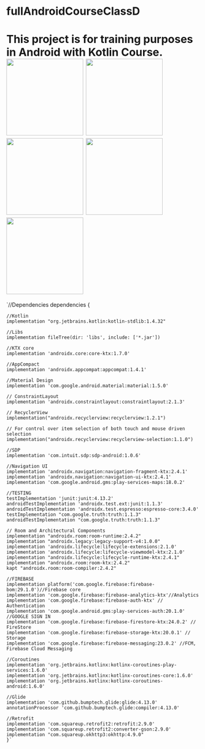 # fullAndroidCourseClassD
This project is for training purposes in Android with Kotlin Course.
<img width="200" heigth="400"  src="https://user-images.githubusercontent.com/28203059/177842125-9d608e03-ff6e-4854-bfd9-323548cee6b0.png">
<img width="200" heigth="400"  src="https://user-images.githubusercontent.com/28203059/177842192-cd7010a1-9bce-451d-800b-fe3b0881b161.png">
<img width="200" heigth="400"  src="https://user-images.githubusercontent.com/28203059/177842200-16d4a343-e5a1-417b-947c-8a15ee97ea47.png">
<img width="200" heigth="400"  src="https://user-images.githubusercontent.com/28203059/177842205-718ce30b-988f-43ed-a0b8-db9948911e68.png">
<img width="200" heigth="400"  src="https://user-images.githubusercontent.com/28203059/177842209-9c1fc2c9-9751-4f29-99c1-d7314b115793.png">
===================================================
`//Dependencies
dependencies {

    //Kotlin
    implementation "org.jetbrains.kotlin:kotlin-stdlib:1.4.32"
    
    //Libs
    implementation fileTree(dir: 'libs', include: ['*.jar'])
    
    //KTX core
    implementation 'androidx.core:core-ktx:1.7.0'
    
    //AppCompact
    implementation 'androidx.appcompat:appcompat:1.4.1'
    
    //Material Design
    implementation 'com.google.android.material:material:1.5.0' 
    
    // ConstraintLayout
    implementation 'androidx.constraintlayout:constraintlayout:2.1.3'

    // RecyclerView
    implementation("androidx.recyclerview:recyclerview:1.2.1")

    // For control over item selection of both touch and mouse driven selection
    implementation("androidx.recyclerview:recyclerview-selection:1.1.0")

    //SDP
    implementation 'com.intuit.sdp:sdp-android:1.0.6'

    //Navigation UI
    implementation 'androidx.navigation:navigation-fragment-ktx:2.4.1'
    implementation 'androidx.navigation:navigation-ui-ktx:2.4.1'
    implementation 'com.google.android.gms:play-services-maps:18.0.2'

    //TESTING
    testImplementation 'junit:junit:4.13.2'
    androidTestImplementation 'androidx.test.ext:junit:1.1.3'
    androidTestImplementation 'androidx.test.espresso:espresso-core:3.4.0'
    testImplementation "com.google.truth:truth:1.1.3"
    androidTestImplementation "com.google.truth:truth:1.1.3"

    // Room and Architectural Components
    implementation "androidx.room:room-runtime:2.4.2"
    implementation "androidx.legacy:legacy-support-v4:1.0.0"
    implementation 'androidx.lifecycle:lifecycle-extensions:2.1.0'
    implementation 'androidx.lifecycle:lifecycle-viewmodel-ktx:2.1.0'
    implementation "androidx.lifecycle:lifecycle-runtime-ktx:2.4.1"
    implementation "androidx.room:room-ktx:2.4.2"
    kapt "androidx.room:room-compiler:2.4.2"

    //FIREBASE
    implementation platform('com.google.firebase:firebase-bom:29.1.0')//Firebase core
    implementation 'com.google.firebase:firebase-analytics-ktx'//Analytics
    implementation 'com.google.firebase:firebase-auth-ktx' // Authentication
    implementation 'com.google.android.gms:play-services-auth:20.1.0' //GOOGLE SIGN IN
    implementation 'com.google.firebase:firebase-firestore-ktx:24.0.2' // FireStore
    implementation 'com.google.firebase:firebase-storage-ktx:20.0.1' // Storage
    implementation 'com.google.firebase:firebase-messaging:23.0.2' //FCM, Firebase Cloud Messaging

    //Coroutines
    implementation 'org.jetbrains.kotlinx:kotlinx-coroutines-play-services:1.6.0'
    implementation 'org.jetbrains.kotlinx:kotlinx-coroutines-core:1.6.0'
    implementation 'org.jetbrains.kotlinx:kotlinx-coroutines-android:1.6.0'

    //Glide
    implementation 'com.github.bumptech.glide:glide:4.13.0'
    annotationProcessor 'com.github.bumptech.glide:compiler:4.13.0'

    //Retrofit
    implementation 'com.squareup.retrofit2:retrofit:2.9.0'
    implementation 'com.squareup.retrofit2:converter-gson:2.9.0'
    implementation "com.squareup.okhttp3:okhttp:4.9.0"
    }`
